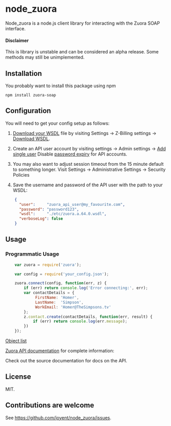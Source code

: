 node_zuora
==========

Node_zuora is a node.js client library for interacting with the Zuora
SOAP interface.

#### Disclaimer

This is library is unstable and can be considered an alpha release. Some methods may still be unimplemented.


## Installation

You probably want to install this package using npm

    npm install zuora-soap


## Configuration

You will need to get your config setup as follows:

1. [Download your WSDL][1] file by visiting Settings -> Z-Billing settings -> [Download WSDL][1].

2. Create an API user account by visiting settings -> Admin settings -> [Add single user][2]
Disable [password expiry][3] for API accounts.

3. You may also want to adjust session timeout from the 15 minute default to something longer. Visit Settings -> Administrative Settings -> Security Policies

4. Save the username and password of the API user with the path to your WSDL:

```json
    {
      "user":     "zuora_api_user@my_favourite.com",
      "password": "password123",
      "wsdl":     "./etc/zuora.a.64.0.wsdl",
      "verboseLog": false
    }
```

[1]: https://www.zuora.com/apps/Api.do
[2]: https://www.zuora.com/apps/UserLogin.do?method=edit&flag=1
[3]: http://knowledgecenter.zuora.com/kb/How_do_I_prevent_my_API_user_login_from_expiring%3F

## Usage

### Programmatic Usage

```javascript
    var zuora = require('zuora');

    var config = require('your_config.json');

    zuora.connect(config, function(err, z) {
        if (err) return console.log('Error connecting:', err);
        var contactDetails = {
             FirstName: 'Homer',
             LastName:  'Simpson',
             WorkEmail: 'Homer@TheSimpsons.tv'
        };
        z.contact.create(contactDetails, function(err, result) {
            if (err) return console.log(err.message);
        })
    });
```

[Object list](http://knowledgecenter.zuora.com/BC_Developers/SOAP_API/E1_SOAP_API_Object_Reference)

[Zuora API documentation](http://knowledgecenter.zuora.com/) for complete information:

Check out the source documentation for docs on the API.

## License

MIT.

## Contributions are welcome

See <https://github.com/joyent/node_zuora/issues>.
